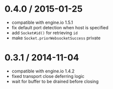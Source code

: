 0.4.0 / 2015-01-25
==================

* compatible with engine.io 1.5.1
* fix default port detection when host is specified
* add `Socket#id()` for retrieving `id`
* make `Socket.priorWebsocketSuccess` private

0.3.1 / 2014-11-04
==================

* compatible with engine.io 1.4.2
* fixed transport close deferring logic
* wait for buffer to be drained before closing
